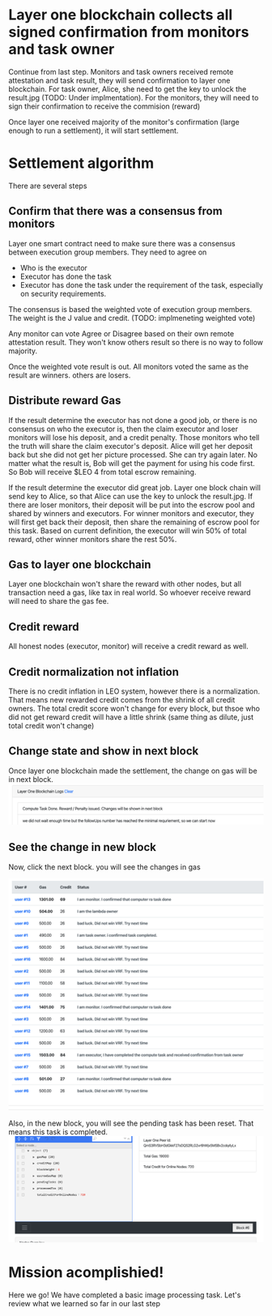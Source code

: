 # Layer one blockchain collects all signed confirmation from monitors and task owner

Continue from last step. Monitors and task owners received remote attestation and task result, they will send confirmation to layer one blockchain. 
For task owner, Alice, she need to get the key to unlock the result.jpg (TODO: Under implmentation). For the monitors, they will need to sign their confirmation to receive the commision (reward)

Once layer one received majority of the monitor's confirmation (large enough to run a settlement), it will start settlement. 

# Settlement algorithm

There are several steps

## Confirm that there was a consensus from monitors
Layer one smart contract need to make sure there was a consensus between execution group members. They need to agree on 
* Who is the executor
* Executor has done the task
* Executor has done the task under the requirement of the task, especially on security requirements.

The consensus is based the weighted vote of execution group members. The weight is the J value and credit. (TODO: implmeneting weighted vote)

Any monitor can vote Agree or Disagree based on their own remote attestation result. They won't know others result so there is no way to follow majority. 

Once the weighted vote result is out. All monitors voted the same as the result are winners. others are losers.

## Distribute reward Gas

If the result determine the executor has not done a good job, or there is no consensus on who the executor is, then the claim executor and loser monitors will lose his deposit, and a credit penalty. Those monitors who tell the truth will share the claim executor's deposit. Alice will get her deposit back but she did not get her picture processed. She can try again later. No matter what the result is, Bob will get the payment for using his code first. So Bob will receive $LEO 4 from total escrow remaining.

If the result determine the executor did great job. Layer one block chain will send key to Alice, so that Alice can use the key to unlock the result.jpg. If there are loser monitors, their deposit will be put into the escrow pool and shared by winners and executors. For winner monitors and executor, they will first get back their deposit, then share the remaining of escrow pool for this task. Based on current definition, the executor will win 50% of total reward, other winner monitors share the rest 50%.
## Gas to layer one blockchain
Layer one blockchain won't share the reward with other nodes, but all transaction need a gas, like tax in real world. So whoever receive reward will need to share the gas fee.
## Credit reward
All honest nodes (executor, monitor) will receive a credit reward as well.
## Credit normalization not inflation
There is no credit inflation in LEO system, however there is a normalization. That means new rewarded credit comes from the shrink of all credit owners. The total credit score won't change for every block, but thsoe who did not get reward credit will have a little shrink (same thing as dilute, just total credit won't change)
## Change state and show in next block
Once layer one blockchain made the settlement, the change on gas will be in next block.
![Settlement in blockchain layer one](./images/settlementInNextBlock.png)
## See the change in new block
Now, click the next block.
you will see the changes in gas

![Reward and credit issued in new block](./images/rewardIssued.png)

Also, in the new block, you will see the pending task has been reset. That means this task is completed.
![Block after new block](./images/blockAfterSettlement.png)


# Mission acomplishied!

Here we go! We have completed a basic image processing task. Let's review what we learned so far in our last step
